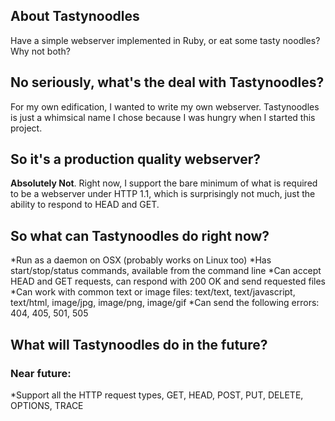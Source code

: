 ## About Tastynoodles
Have a simple webserver implemented in Ruby, or eat some tasty noodles? Why not both?
## No seriously, what's the deal with Tastynoodles?
For my own edification, I wanted to write my own webserver. Tastynoodles is just a whimsical name I chose because I was hungry when I started this project.
## So it's a production quality webserver?
**Absolutely Not**. Right now, I support the bare minimum of what is required to be a webserver under HTTP 1.1, which is surprisingly not much, just the ability to respond to HEAD and GET.
## So what can Tastynoodles do right now?
*Run as a daemon on OSX (probably works on Linux too)
*Has start/stop/status commands, available from the command line 
*Can accept HEAD and GET requests, can respond with 200 OK and send requested files
*Can work with common text or image files: text/text, text/javascript, text/html, image/jpg, image/png, image/gif
*Can send the following errors: 404, 405, 501, 505
## What will Tastynoodles do in the future?
### Near future:
*Support all the HTTP request types, GET, HEAD, POST, PUT, DELETE, OPTIONS, TRACE